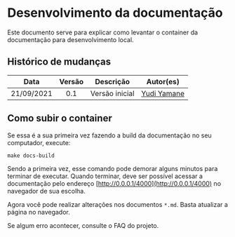 # Desenvolvimento da documentação
Este documento serve para explicar como levantar o container da documentação
para desenvolvimento local.

## Histórico de mudanças

| Data | Versão | Descrição | Autor(es) |
|:---:|:---:|:---:|:---:|
| 21/09/2021 | 0.1 | Versão inicial | [Yudi Yamane](https://github.com/yudi-azvd) |


## Como subir o container
Se essa é a sua primeira vez fazendo a build da documentação no seu computador,
execute:

    make docs-build

Sendo a primeira vez, esse comando pode demorar alguns minutos para terminar de
executar. Quando terminar, deve ser possível acessar a documentação pelo
endereço [http://0.0.0.1/4000](http://0.0.0.1/4000) no navegador de sua escolha.

Agora você pode realizar alterações nos documentos `*.md`. Basta atualizar a 
página no navegador.

Se algum erro acontecer, consulte o FAQ do projeto.
